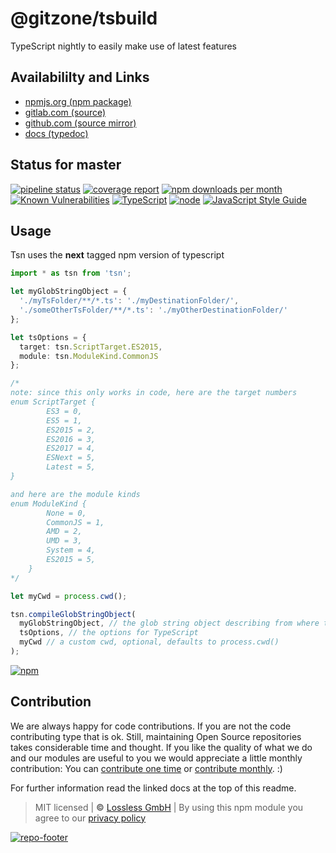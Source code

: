 # @gitzone/tsbuild
TypeScript nightly to easily make use of latest features

## Availabililty and Links
* [npmjs.org (npm package)](https://www.npmjs.com/package/@gitzone/tsbuild)
* [gitlab.com (source)](https://gitlab.com/gitzone/tsbuild)
* [github.com (source mirror)](https://github.com/gitzone/tsbuild)
* [docs (typedoc)](https://gitzone.gitlab.io/tsbuild/)

## Status for master
[![pipeline status](https://gitlab.com/gitzone/tsbuild/badges/master/pipeline.svg)](https://gitlab.com/gitzone/tsbuild/commits/master)
[![coverage report](https://gitlab.com/gitzone/tsbuild/badges/master/coverage.svg)](https://gitlab.com/gitzone/tsbuild/commits/master)
[![npm downloads per month](https://img.shields.io/npm/dm/@gitzone/tsbuild.svg)](https://www.npmjs.com/package/@gitzone/tsbuild)
[![Known Vulnerabilities](https://snyk.io/test/npm/@gitzone/tsbuild/badge.svg)](https://snyk.io/test/npm/@gitzone/tsbuild)
[![TypeScript](https://img.shields.io/badge/TypeScript->=%203.x-blue.svg)](https://nodejs.org/dist/latest-v10.x/docs/api/)
[![node](https://img.shields.io/badge/node->=%2010.x.x-blue.svg)](https://nodejs.org/dist/latest-v10.x/docs/api/)
[![JavaScript Style Guide](https://img.shields.io/badge/code%20style-prettier-ff69b4.svg)](https://prettier.io/)

## Usage

Tsn uses the **next** tagged npm version of typescript

```typescript
import * as tsn from 'tsn';

let myGlobStringObject = {
  './myTsFolder/**/*.ts': './myDestinationFolder/',
  './someOtherTsFolder/**/*.ts': './myOtherDestinationFolder/'
};

let tsOptions = {
  target: tsn.ScriptTarget.ES2015,
  module: tsn.ModuleKind.CommonJS
};

/*
note: since this only works in code, here are the target numbers
enum ScriptTarget {
        ES3 = 0,
        ES5 = 1,
        ES2015 = 2,
        ES2016 = 3,
        ES2017 = 4,
        ESNext = 5,
        Latest = 5,
}

and here are the module kinds
enum ModuleKind {
        None = 0,
        CommonJS = 1,
        AMD = 2,
        UMD = 3,
        System = 4,
        ES2015 = 5,
    }
*/

let myCwd = process.cwd();

tsn.compileGlobStringObject(
  myGlobStringObject, // the glob string object describing from where to compile what to where
  tsOptions, // the options for TypeScript
  myCwd // a custom cwd, optional, defaults to process.cwd()
);
```

[![npm](https://push.rocks/assets/repo-header.svg)](https://push.rocks)


## Contribution

We are always happy for code contributions. If you are not the code contributing type that is ok. Still, maintaining Open Source repositories takes considerable time and thought. If you like the quality of what we do and our modules are useful to you we would appreciate a little monthly contribution: You can [contribute one time](https://lossless.link/contribute-onetime) or [contribute monthly](https://lossless.link/contribute). :)

For further information read the linked docs at the top of this readme.

> MIT licensed | **&copy;** [Lossless GmbH](https://lossless.gmbh)
| By using this npm module you agree to our [privacy policy](https://lossless.gmbH/privacy)

[![repo-footer](https://lossless.gitlab.io/publicrelations/repofooter.svg)](https://maintainedby.lossless.com)

